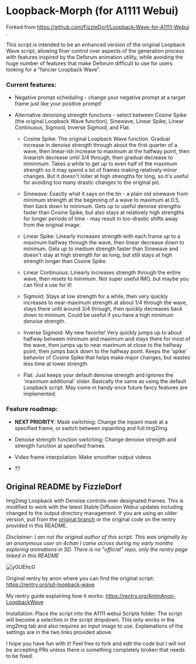 # Loopback-Morph (for A1111 Webui)
Forked from https://github.com/FizzleDorf/Loopback-Wave-for-A1111-Webui .

This script is intended to be an enhanced version of the original Loopback Wave script, allowing finer control over aspects of the generation process with features inspired by the Deforum animation utility, while avoiding the huge number of features that make Deforum difficult to use for users looking for a "fancier Loopback Wave".

### Current features:

* Negative prompt scheduling - change your negative prompt at a target frame just like your positive prompt!

* Alternative denoising strength functions - select between Cosine Spike (the original Loopback Wave function), Sinewave, Linear Spike, Linear Continuous, Sigmoid, Inverse Sigmoid, and Flat.

  * Cosine Spike: The original Loopback Wave function. Gradual increase in denoise strength through about the first quarter of a wave, then linear-ish increase to maximum at the halfway point, then linearish decrease until 3/4 through, then gradual decrease to mininmum. Takes a while to get up to even half of the maximum strength so it may spend a lot of frames making relatively minor changes. But it doesn't loiter at high strengths for long, so it's useful for avoiding too many drastic changes to the original pic.

  * Sinewave: Exactly what it says on the tin - a plain old sinewave from minimum strength at the beginning of a wave to maximum at 0.5, then back down to minimum. Gets up to useful denoise strengths faster than Cosine Spike, but also stays at relatively high strengths for longer periods of time - may result in too-drastic shifts away from the original image.

  * Linear Spike: Linearly increases strength with each frame up to a maximum halfway through the wave, then linear decrease down to minimum. Gets up to medium strength faster than Sinewave and doesn't stay at high strength for as long, but still stays at high strength longer than Cosine Spike. 

  * Linear Continuous: Linearly increases strength through the entire wave, then resets to minimum. Not super useful IMO, but maybe you can find a use for it!

  * Sigmoid: Stays at low strength for a while, then very quickly increases to near-maximum strength at about 1/4 through the wave, stays there until around 3/4 through, then quickly decreases back down to mininum. Could be useful if you have a high minimum denoise strength.

  * Inverse Sigmoid: My new favorite! Very quickly jumps up to about halfway between minimum and maximum and stays there for most of the wave, then jumps up to near maximum at close to the halfway point, then jumps back down to the halfway point. Keeps the 'spike' behavior of Cosine Spike that helps make major changes, but wastes less time at lower strength.

  * Flat: Just keeps your default denoise strength and ignores the 'maximum additional' slider. Basically the same as using the default Loopback script. May come in handy once future fancy features are implemented.

### Feature roadmap:

* **NEXT PRIORITY**: Mask switching: Change the inpaint mask at a specified frame, or switch between inpainting and full Img2Img.

* Denoise strength function switching: Change denoise strength and strength function at specified frames.

* Video frame interpolation: Make smoother output videos

* ??

## Original README by FizzleDorf
Img2img Loopback with Denoise controls over designated frames. This is modified to work with the latest Stable Diffusion Webui updates including changed to the output directory management. If you are using an older version, pull from the [original branch](https://github.com/FizzleDorf/Loopback-Wave-for-A1111-Webui/tree/original) or the original code on the rentry provided in this README.

*Disclaimer: I am not the original author of this script. This was originally by an anonymous user on 4chan I came across during my early months exploring animations in SD. There is no "official" repo, only the rentry page linked in this README*

![yGUEhcG](https://user-images.githubusercontent.com/46942135/232080320-a53a5373-14ef-40b8-99c7-3ae97141cc33.gif)

Original rentry by anon where you can find the original script: https://rentry.org/sd-loopback-wave

My rentry guide explaining how it works: https://rentry.org/AnimAnon-LoopbackWave

Installation:
Place the script into the A1111 webui Scripts folder. The script will become a selection in the script dropdown. This only works in the img2img tab and also requires an input image to use. Explainations of the settings are in the two links provided above.


I hope you have fun with it! Feel free to fork and edit the code but I will not be accepting PRs unless there is something completely broken that needs to be fixed.
